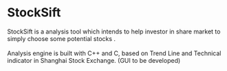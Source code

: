 # StockSift

StockSift is a analysis tool which intends to help investor in share market to simply choose some potential stocks . <br /> <br />
Analysis engine is built with C++ and C, based on Trend Line and Technical indicator in Shanghai Stock Exchange.  (GUI to be developed)



